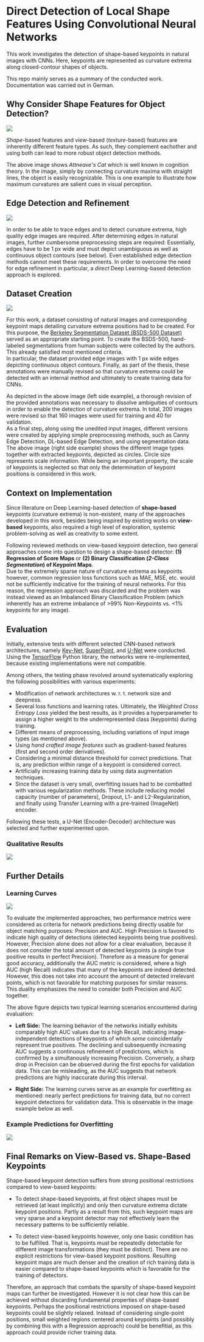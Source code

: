 # Direct Detection of Local Shape Features Using Convolutional Neural Networks
This work investigates the detection of shape-based keypoints in natural images with CNNs. Here, keypoints are represented as curvature extrema along closed-contour shapes of objects. 

This repo mainly serves as a summary of the conducted work. Documentation was carried out in German. 

## Why Consider Shape Features for Object Detection?
<img src="examples/attneaves-cat.png">

*Shape*-based features and *view*-based (*texture*-based) features are inherently different feature types. As such, they complement eachother and using both can lead to more robust object detection methods. 

The above image shows *Attneave's Cat* which is well known in cognition theory. In the image, simply by connecting curvature maxima with straight lines, the object is easily recognizable. This is one example to illustrate how maximum curvatures are salient cues in visual perception.

## Edge Detection and Refinement
<img src="examples/edge-detection.png">

In order to be able to trace edges and to detect curvature extrema, high quality edge images are required. After determining edges in natural images, further cumbersome preprocessing steps are required: Essentially, edges have to be 1 px wide and must depict unambiguous as well as continuous object contours (see below). Even established edge detection methods cannot meet these requirements. In order to overcome the need for edge refinement in particular, a *direct* Deep Learning-based detection approach is explored. 

## Dataset Creation
<img src="examples/ds-annotation.png">

For this work, a dataset consisting of natural images and corresponding keypoint maps detailing curvature extrema positions had to be created. For this purpose, the [Berkeley Segmentation Dataset (BSDS-500 Dataset)](https://www2.eecs.berkeley.edu/Research/Projects/CS/vision/bsds/) served as an appropriate starting point. To create the BSDS-500, hand-labeled segmentations from human subjects were collected by the authors. This already satisfied most mentioned criteria.
<br>
In particular, the dataset provided edge images with 1 px wide edges depicting continuous object contours. Finally, as part of the thesis, these annotations were manually revised so that curvature extrema could be detected with an internal method and ultimately to create training data for CNNs. 

As depicted in the above image (left side example), a thorough revision of the provided annotations was necessary to dissolve ambiguities of contours in order to enable the detection of curvature extrema. In total, 200 images were revised so that 160 images were used for training and 40 for validation.    
As a final step, along using the unedited input images, different versions were created by applying simple preprocessing methods, such as Canny Edge Detection, DL-based Edge Detection, and using segmentation data. The above image (right side example) shows the different image types together with extracted keypoints, depicted as circles. Circle size represents scale information. While being an important property, the scale of keypoints is neglected so that only the determination of keypoint positions is considered in this work. 

## Context on Implementation
Since literature on Deep Learning-based detection of **shape-based** keypoints (curvature extrema) is non-existent, many of the approaches developed in this work, besides being inspired by existing works on **view-based** keypoints, also required a high level of exploration, systemic problem-solving as well as creativity to some extent. 

Following reviewed methods on view-based keypoint detection, two general approaches come into question to design a shape-based detector: **(1) Regression of Score Maps** or **(2) Binary Classification (*2-Class Segmentation*) of Keypoint Maps**. 
<br>
Due to the extremely sparse nature of curvature extrema as keypoints however, common regression loss functions such as MAE, MSE, etc. would not be sufficiently indicative for the training of neural networks. For this reason, the regression approach was discarded and the problem was instead viewed as an Imbalanced Binary Classification Problem (which inherently has an extreme imbalance of >99% Non-Keypoints vs. <1% keypoints for any image). 

## Evaluation

Initially, extensive tests with different selected CNN-based network architectures, namely [Key-Net](https://arxiv.org/abs/1904.00889), [SuperPoint](https://arxiv.org/abs/1712.07629), and [U-Net](https://arxiv.org/abs/1505.04597) were conducted. Using the [TensorFlow](https://www.tensorflow.org/) Python library, the networks were re-implemented, because existing implementations were not compatible. 

Among others, the testing phase revolved around systematically exploring the following possibilities with various experiments: 
- Modification of network architectures w. r. t. network size and deepness.
- Several loss functions and learning rates. Ultimately, the *Weighted Cross Entropy Loss* yielded the best results, as it provides a hyperparameter to assign a higher weight to the underrepresented class (keypoints) during training.
- Different means of preprocessing, including variations of input image types (as mentioned above).
- Using *hand crafted image features* such as gradient-based features (first and second order derivatives).
- Considering a minimal distance threshold for correct predictions. That is, any prediction within range of a keypoint is considered correct. 
- Artificially increasing training data by using data augmentation techniques.
- Since the dataset is very small, overfitting issues had to be combatted with various regularization methods. These include reducing model capacity (number of parameters), Dropout, L1- and L2-Regularization, and finally using Transfer Learning with a pre-trained (ImageNet) encoder.

Following these tests, a U-Net (Encoder-Decoder) architecture was selected and further experimented upon. 

### Qualitative Results
<img src="examples/qualitative-results.png">

## Further Details

### Learning Curves
<img src="examples/learning-curves.png">

To evaluate the implemented approaches, two performance metrics were considered as criteria for network predictions being directly usable for object matching purposes: Precision and AUC. High Precision is favored to indicate high quality of detections (detected keypoints being true positives). However, Precision alone does not allow for a clear evaluation, because it does not consider the total amount of detected keypoints (a single true positive results in perfect Precision). Therefore as a measure for general good accuracy, additionally the AUC metric is considered, where a high AUC (high Recall) indicates that many of the keypoints are indeed detected. However, this does not take into account the amount of detected irrelevant points, which is not favorable for matching purposes for similar reasons. This duality emphasizes the need to consider both Precision and AUC together. 

The above figure depicts two typical learning scenarios encountered during evaluation:

- **Left Side:** The learning behavior of the networks initially exhibits comparably high AUC values due to a high Recall, indicating image-independent detections of keypoints of which *some* coincidentally represent true positives. The declining and subsequently increasing AUC suggests a continuous refinement of predictions, which is confirmed by a simultanously increasing Precision. Conversely, a sharp drop in Precision can be observed during the first epochs for validation data. This can be misleading, as the AUC suggests that network predictions are highly inaccurate during this interval.
  
- **Right Side:** The learning curves serve as an example for overfitting as mentioned: nearly perfect predictions for training data, but no correct keypoint detections for validation data. This is observable in the image example below as well. 

### Example Predictions for Overfitting
<img src="examples/overfitting-preds.png">

## Final Remarks on View-Based vs. Shape-Based Keypoints

Shape-based keypoint detection suffers from strong positional restrictions compared to view-based keypoints:
- To detect shape-based keypoints, at first object shapes must be retrieved (at least implicitly) and only then curvature extrema dictate keypoint positions. Partly as a result from this, such keypoint maps are very sparse and a keypoint detector may not effectively learn the necessary patterns to be sufficiently reliable.   

- To detect view-based keypoints however, only one basic condition has to be fulfilled. That is, keypoints must be repeatedly detectable for different image transformations (they must be distinct). There are no explicit restrictions for view-based keypoint positions. Resulting keypoint maps are much denser and the creation of rich training data is easier compared to shape-based keypoints which is favorable for the training of detectors.

Therefore, an approach that combats the sparsity of shape-based keypoint maps can further be investigated. However it is not clear how this can be achieved without discarding fundamental properties of shape-based keypoints. Perhaps the positional restrictions imposed on shape-based keypoints could be slightly relaxed. Instead of considering single-point positions, small weighted regions centered around keypoints (and possibly by combining this with a Regression approach) could be benefitial, as this approach could provide richer training data. 
